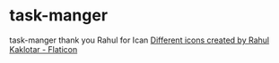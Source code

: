 # task-manger
task-manger
thank you Rahul for Ican 
<a href="https://www.flaticon.com/free-icons/different" title="different icons">Different icons created by Rahul Kaklotar - Flaticon</a>
